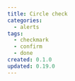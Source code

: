 ```yaml
---
title: Circle check
categories:
  - alerts
tags:
  - checkmark
  - confirm
  - done
created: 0.1.0
updated: 0.19.0
---
```

